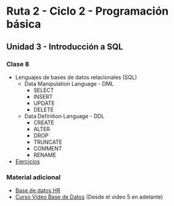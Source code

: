 # Ruta 2 - Ciclo 2 - Programación básica

## Unidad 3 - Introducción a SQL
### Clase 8
* Lenguajes de bases de datos relacionales (SQL)
  * Data Manipulation Language - DML
    * SELECT
    * INSERT
    * UPDATE
    * DELETE
  * Data Definition Language - DDL
    * CREATE
    * ALTER
    * DROP
    * TRUNCATE
    * COMMENT
    * RENAME
* [Ejercicios](ejercicios.md)

### Material adicional
* [Base de datos HR](assets/hr.db)
* [Curso Video Base de Datos](https://www.youtube.com/embed/videoseries?list=PLs1sXiNvW4OyJCZs5WR3OjPZTlIqNcvQi) (Desde el video 5 en adelante)